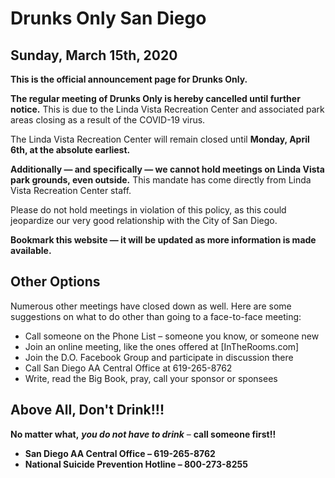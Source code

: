 # Drunks Only San Diego

## Sunday, March 15th, 2020

__This is the official announcement page for Drunks Only.__

__The regular meeting of Drunks Only is hereby cancelled until further notice.__  This is due to the Linda Vista Recreation Center and associated park areas closing as a result of the COVID-19 virus.  

The Linda Vista Recreation Center will remain closed until __Monday, April 6th, at the absolute earliest.__  

__Additionally — and specifically — we cannot hold meetings on Linda Vista park grounds, even outside.__  This mandate has come directly from Linda Vista Recreation Center staff.  

Please do not hold meetings in violation of this policy, as this could jeopardize our very good relationship with the City of San Diego.

__Bookmark this website — it will be updated as more information is made available.__

## Other Options

Numerous other meetings have closed down as well.  Here are some suggestions on what to do other than going to a face-to-face meeting:

- Call someone on the Phone List – someone you know, or someone new
- Join an online meeting, like the ones offered at [InTheRooms.com]
- Join the D.O. Facebook Group and participate in discussion there
- Call San Diego AA Central Office at 619-265-8762
- Write, read the Big Book, pray, call your sponsor or sponsees

## Above All, Don't Drink!!!

__No matter what,__ **_you do not have to drink_** – __call someone first!!__
- __San Diego AA Central Office – 619-265-8762__
- __National Suicide Prevention Hotline – 800-273-8255__

